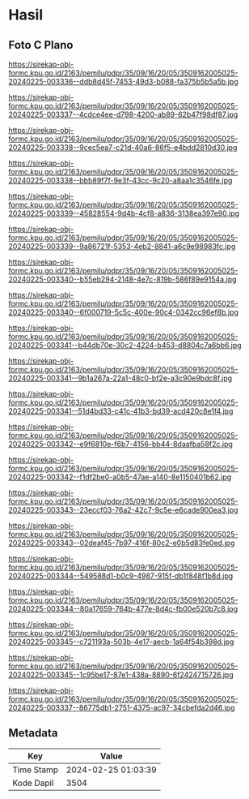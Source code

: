 # Hasil

## Foto C Plano

https://sirekap-obj-formc.kpu.go.id/2163/pemilu/pdpr/35/09/16/20/05/3509162005025-20240225-003336--ddb8d45f-7453-49d3-b088-fa375b5b5a5b.jpg

https://sirekap-obj-formc.kpu.go.id/2163/pemilu/pdpr/35/09/16/20/05/3509162005025-20240225-003337--4cdce4ee-d798-4200-ab89-62b47f98df87.jpg

https://sirekap-obj-formc.kpu.go.id/2163/pemilu/pdpr/35/09/16/20/05/3509162005025-20240225-003338--9cec5ea7-c21d-40a6-86f5-e4bdd2810d30.jpg

https://sirekap-obj-formc.kpu.go.id/2163/pemilu/pdpr/35/09/16/20/05/3509162005025-20240225-003338--bbb89f7f-9e3f-43cc-9c20-a8aa1c3546fe.jpg

https://sirekap-obj-formc.kpu.go.id/2163/pemilu/pdpr/35/09/16/20/05/3509162005025-20240225-003339--45828554-9d4b-4cf8-a836-3138ea397e90.jpg

https://sirekap-obj-formc.kpu.go.id/2163/pemilu/pdpr/35/09/16/20/05/3509162005025-20240225-003339--9a86721f-5353-4eb2-8841-a6c9e98983fc.jpg

https://sirekap-obj-formc.kpu.go.id/2163/pemilu/pdpr/35/09/16/20/05/3509162005025-20240225-003340--b55eb294-2148-4e7c-819b-586f89e9154a.jpg

https://sirekap-obj-formc.kpu.go.id/2163/pemilu/pdpr/35/09/16/20/05/3509162005025-20240225-003340--6f000719-5c5c-400e-90c4-0342cc96ef8b.jpg

https://sirekap-obj-formc.kpu.go.id/2163/pemilu/pdpr/35/09/16/20/05/3509162005025-20240225-003341--b44db70e-30c2-4224-b453-d8804c7a6bb6.jpg

https://sirekap-obj-formc.kpu.go.id/2163/pemilu/pdpr/35/09/16/20/05/3509162005025-20240225-003341--9b1a267a-22a1-48c0-bf2e-a3c90e9bdc8f.jpg

https://sirekap-obj-formc.kpu.go.id/2163/pemilu/pdpr/35/09/16/20/05/3509162005025-20240225-003341--51d4bd33-c41c-41b3-bd39-acd420c8e1f4.jpg

https://sirekap-obj-formc.kpu.go.id/2163/pemilu/pdpr/35/09/16/20/05/3509162005025-20240225-003342--e9f6810e-f6b7-4156-bb44-8daafba58f2c.jpg

https://sirekap-obj-formc.kpu.go.id/2163/pemilu/pdpr/35/09/16/20/05/3509162005025-20240225-003342--f1df2be0-a0b5-47ae-a140-8e1150401b62.jpg

https://sirekap-obj-formc.kpu.go.id/2163/pemilu/pdpr/35/09/16/20/05/3509162005025-20240225-003343--23eccf03-76a2-42c7-9c5e-e6cade900ea3.jpg

https://sirekap-obj-formc.kpu.go.id/2163/pemilu/pdpr/35/09/16/20/05/3509162005025-20240225-003343--02deaf45-7b97-416f-80c2-e0b5d83fe0ed.jpg

https://sirekap-obj-formc.kpu.go.id/2163/pemilu/pdpr/35/09/16/20/05/3509162005025-20240225-003344--549588d1-b0c9-4987-915f-db1f848f1b8d.jpg

https://sirekap-obj-formc.kpu.go.id/2163/pemilu/pdpr/35/09/16/20/05/3509162005025-20240225-003344--80a17659-764b-477e-8d4c-fb00e520b7c8.jpg

https://sirekap-obj-formc.kpu.go.id/2163/pemilu/pdpr/35/09/16/20/05/3509162005025-20240225-003345--c721193a-503b-4e17-aecb-1a64f54b398d.jpg

https://sirekap-obj-formc.kpu.go.id/2163/pemilu/pdpr/35/09/16/20/05/3509162005025-20240225-003345--1c95be17-87e1-438a-8890-6f2424715726.jpg

https://sirekap-obj-formc.kpu.go.id/2163/pemilu/pdpr/35/09/16/20/05/3509162005025-20240225-003337--86775db1-2751-4375-ac97-34cbefda2d46.jpg


## Metadata

| Key        | Value               |
| ---------- | ------------------- |
| Time Stamp | 2024-02-25 01:03:39 |
| Kode Dapil | 3504                |



